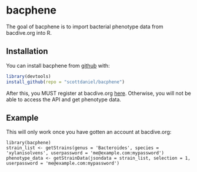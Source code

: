 
<!-- README.md is generated from README.Rmd. Please edit that file -->
bacphene
========

<!-- badges: start -->
<!-- badges: end -->
The goal of bacphene is to import bacterial phenotype data from bacdive.org into R.

Installation
------------

You can install bacphene from [github](https://github.com/scottdaniel/bacphene) with:

``` r
library(devtools)
install_github(repo = "scottdaniel/bacphene")
```

After this, you MUST register at bacdive.org [here](https://bacdive.dsmz.de/api/bacdive/registration/register/). Otherwise, you will not be able to access the API and get phenotype data.

Example
-------

This will only work once you have gotten an account at bacdive.org:


    library(bacphene)
    strain_list <- getStrains(genus = 'Bacteroides', species = 'xylanisolvens', userpassword = 'me@example.com:mypassword')
    phenotype_data <- getStrainData(jsondata = strain_list, selection = 1, userpassword = 'me@example.com:mypassword')

